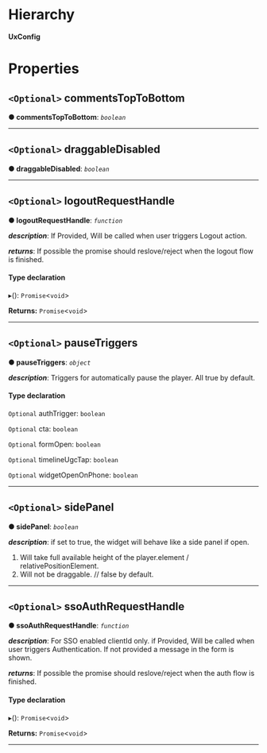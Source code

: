 

# Hierarchy

**UxConfig**

# Properties

<a id="commentstoptobottom"></a>

## `<Optional>` commentsTopToBottom

**● commentsTopToBottom**: *`boolean`*

___
<a id="draggabledisabled"></a>

## `<Optional>` draggableDisabled

**● draggableDisabled**: *`boolean`*

___
<a id="logoutrequesthandle"></a>

## `<Optional>` logoutRequestHandle

**● logoutRequestHandle**: *`function`*

*__description__*: If Provided, Will be called when user triggers Logout action.

*__returns__*: If possible the promise should reslove/reject when the logout flow is finished.

#### Type declaration
▸(): `Promise`<`void`>

**Returns:** `Promise`<`void`>

___
<a id="pausetriggers"></a>

## `<Optional>` pauseTriggers

**● pauseTriggers**: *`object`*

*__description__*: Triggers for automatically pause the player. All true by default.

#### Type declaration

`Optional`  authTrigger: `boolean`

`Optional`  cta: `boolean`

`Optional`  formOpen: `boolean`

`Optional`  timelineUgcTap: `boolean`

`Optional`  widgetOpenOnPhone: `boolean`

___
<a id="sidepanel"></a>

## `<Optional>` sidePanel

**● sidePanel**: *`boolean`*

*__description__*: if set to true, the widget will behave like a side panel if open.

1.  Will take full available height of the player.element / relativePositionElement.
2.  Will not be draggable. // false by default.

___
<a id="ssoauthrequesthandle"></a>

## `<Optional>` ssoAuthRequestHandle

**● ssoAuthRequestHandle**: *`function`*

*__description__*: For SSO enabled clientId only. if Provided, Will be called when user triggers Authentication. If not provided a message in the form is shown.

*__returns__*: If possible the promise should reslove/reject when the auth flow is finished.

#### Type declaration
▸(): `Promise`<`void`>

**Returns:** `Promise`<`void`>

___

